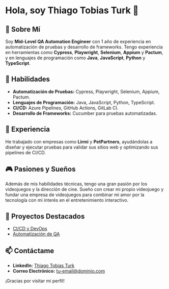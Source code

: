 # Hola, soy Thiago Tobias Turk 👋

## 🚀 Sobre Mí
Soy **Mid-Level QA Automation Engineer** con 1 año de experiencia en automatización de pruebas y desarrollo de frameworks. Tengo experiencia en herramientas como **Cypress**, **Playwright**, **Selenium**, **Appium** y **Pactum**, y en lenguajes de programación como **Java**, **JavaScript**, **Python** y **TypeScript**. 

## 🔧 Habilidades
- **Automatización de Pruebas:** Cypress, Playwright, Selenium, Appium, Pactum.
- **Lenguajes de Programación:** Java, JavaScript, Python, TypeScript.
- **CI/CD:** Azure Pipelines, GitHub Actions, GitLab CI.
- **Desarrollo de Frameworks:** Cucumber para pruebas automatizadas.

## 💼 Experiencia
He trabajado con empresas como **Lirmi** y **PetPartners**, ayudándolas a diseñar y ejecutar pruebas para validar sus sitios web y optimizando sus pipelines de CI/CD.

## 🎮 Pasiones y Sueños
Además de mis habilidades técnicas, tengo una gran pasión por los videojuegos y la dirección de cine. Sueño con crear mi propio videojuego y fundar una empresa de videojuegos para combinar mi amor por la tecnología con mi interés en el entretenimiento interactivo.

## 📂 Proyectos Destacados
- [CI/CD y DevOps](https://github.com/TuUsuarioDevOps)
- [Automatización de QA](https://github.com/TuUsuarioQA)

## 📫 Contáctame
- **LinkedIn:** [Thiago Tobias Turk](https://www.linkedin.com/in/tu-perfil)
- **Correo Electrónico:** [tu-email@dominio.com](mailto:tu-email@dominio.com)

¡Gracias por visitar mi perfil!
